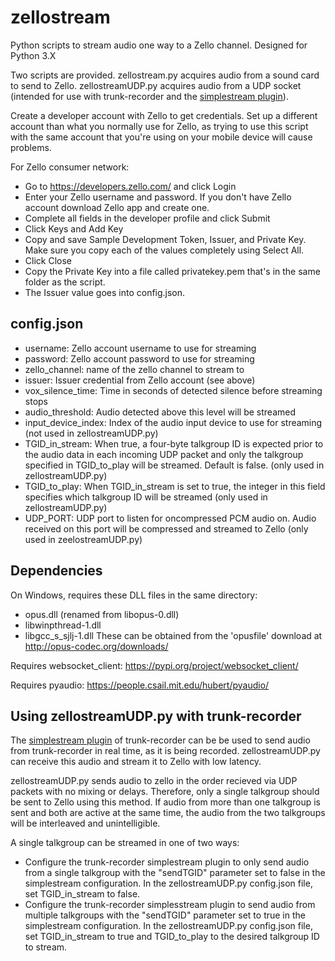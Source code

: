 # zellostream
Python scripts to stream audio one way to a Zello channel.  Designed for Python 3.X

Two scripts are provided.  zellostream.py acquires audio from a sound card to send to Zello.  zellostreamUDP.py acquires audio from a UDP socket (intended for use with trunk-recorder and the [simplestream plugin](https://github.com/robotastic/trunk-recorder/blob/master/docs/CONFIGURE.md#simplestream-plugin)).  

Create a developer account with Zello to get credentials.  Set up a different account than what you normally use for Zello, as trying to use this script with the same account that you're using on your mobile device will cause problems.  

For Zello consumer network:
- Go to https://developers.zello.com/ and click Login
- Enter your Zello username and password. If you don't have Zello account download Zello app and create one.
- Complete all fields in the developer profile and click Submit
- Click Keys and Add Key
- Copy and save Sample Development Token, Issuer, and Private Key. Make sure you copy each of the values completely using Select All.
- Click Close
- Copy the Private Key into a file called privatekey.pem that's in the same folder as the script.
- The Issuer value goes into config.json.

## config.json
- username:  Zello account username to use for streaming
- password:  Zello account password to use for streaming
- zello_channel:  name of the zello channel to stream to
- issuer:  Issuer credential from Zello account (see above)
- vox_silence_time:  Time in seconds of detected silence before streaming stops
- audio_threshold:  Audio detected above this level will be streamed
- input_device_index:  Index of the audio input device to use for streaming (not used in zellostreamUDP.py)
- TGID_in_stream: When true, a four-byte talkgroup ID is expected prior to the audio data in each incoming UDP packet and only the talkgroup specified in TGID_to_play will be streamed.  Default is false.  (only used in zellostreamUDP.py)
- TGID_to_play: When TGID_in_stream is set to true, the integer in this field specifies which talkgroup ID will be streamed (only used in zellostreamUDP.py)
- UDP_PORT: UDP port to listen for oncompressed PCM audio on.  Audio received on this port will be compressed and streamed to Zello (only used in zeelostreamUDP.py)

## Dependencies
On Windows, requires these DLL files in the same directory:
- opus.dll (renamed from libopus-0.dll)
- libwinpthread-1.dll
- libgcc_s_sjlj-1.dll
These can be obtained from the 'opusfile' download at http://opus-codec.org/downloads/

Requires websocket_client:
https://pypi.org/project/websocket_client/

Requires pyaudio:
https://people.csail.mit.edu/hubert/pyaudio/

## Using zellostreamUDP.py with trunk-recorder
The [simplestream plugin](https://github.com/robotastic/trunk-recorder/blob/master/docs/CONFIGURE.md#simplestream-plugin) of trunk-recorder can be be used to send audio from trunk-recorder in real time, as it is being recorded.  zellostreamUDP.py can receive this audio and stream it to Zello with low latency.  

zellostreamUDP.py sends audio to zello in the order recieved via UDP packets with no mixing or delays.  Therefore, only a single talkgroup should be sent to Zello using this method.  If audio from more than one talkgroup is sent and both are active at the same time, the audio from the two talkgroups will be interleaved and unintelligible.  

A single talkgroup can be streamed in one of two ways:
- Configure the trunk-recorder simplestream plugin to only send audio from a single talkgroup with the "sendTGID" parameter set to false in the simplestream configuration.  In the zellostreamUDP.py config.json file, set TGID_in_stream to false.  
- Configure the trunk-recorder simplesstream plugin to send audio from multiple talkgroups with the "sendTGID" parameter set to true in the simplestream configuration.  In the zellostreamUDP.py config.json file, set TGID_in_stream to true and TGID_to_play to the desired talkgroup ID to stream.  
